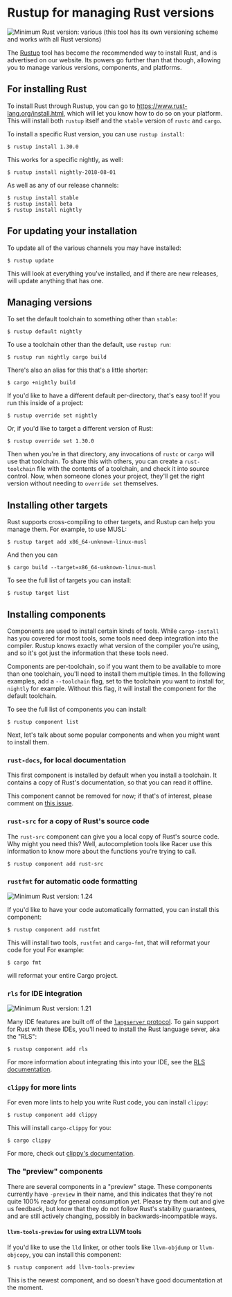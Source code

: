 # Rustup for managing Rust versions

![Minimum Rust version: various](https://img.shields.io/badge/Minimum%20Rust%20Version-various-brightgreen.svg) (this tool has its own versioning scheme and works with all Rust versions)

The [Rustup](https://rustup.rs/) tool has become *the* recommended way to
install Rust, and is advertised on our website. Its powers go further than
that though, allowing you to manage various versions, components, and
platforms.

## For installing Rust

To install Rust through Rustup, you can go to
<https://www.rust-lang.org/install.html>, which will let you know how to do
so on your platform. This will install both `rustup` itself and the `stable`
version of `rustc` and `cargo`.

To install a specific Rust version, you can use `rustup install`:

```console
$ rustup install 1.30.0
```

This works for a specific nightly, as well:

```console
$ rustup install nightly-2018-08-01
```

As well as any of our release channels:

```console
$ rustup install stable
$ rustup install beta
$ rustup install nightly
```

## For updating your installation

To update all of the various channels you may have installed:

```console
$ rustup update
```

This will look at everything you've installed, and if there are new releases,
will update anything that has one.

## Managing versions

To set the default toolchain to something other than `stable`:

```console
$ rustup default nightly
```

To use a toolchain other than the default, use `rustup run`:

```console
$ rustup run nightly cargo build
```

There's also an alias for this that's a little shorter:

```console
$ cargo +nightly build
```

If you'd like to have a different default per-directory, that's easy too!
If you run this inside of a project:

```console
$ rustup override set nightly
```

Or, if you'd like to target a different version of Rust:
```console
$ rustup override set 1.30.0
```

Then when you're in that directory, any invocations of `rustc` or `cargo`
will use that toolchain. To share this with others, you can create a
`rust-toolchain` file with the contents of a toolchain, and check it into
source control. Now, when someone clones your project, they'll get the
right version without needing to `override set` themselves.

## Installing other targets

Rust supports cross-compiling to other targets, and Rustup can help you
manage them. For example, to use MUSL:

```console
$ rustup target add x86_64-unknown-linux-musl
```

And then you can

```console
$ cargo build --target=x86_64-unknown-linux-musl
```

To see the full list of targets you can install:

```console
$ rustup target list
```

## Installing components

Components are used to install certain kinds of tools. While `cargo-install`
has you covered for most tools, some tools need deep integration into the
compiler. Rustup knows exactly what version of the compiler you're using, and
so it's got just the information that these tools need.

Components are per-toolchain, so if you want them to be available to more
than one toolchain, you'll need to install them multiple times. In the
following examples, add a `--toolchain` flag, set to the toolchain you
want to install for, `nightly` for example. Without this flag, it will
install the component for the default toolchain.

To see the full list of components you can install:

```console
$ rustup component list
```

Next, let's talk about some popular components and when you might want to
install them.

### `rust-docs`, for local documentation

This first component is installed by default when you install a toolchain. It
contains a copy of Rust's documentation, so that you can read it offline.

This component cannot be removed for now; if that's of interest, please
comment on [this
issue](https://github.com/rust-lang-nursery/rustup.rs/issues/998).

### `rust-src` for a copy of Rust's source code

The `rust-src` component can give you a local copy of Rust's source code. Why
might you need this? Well, autocompletion tools like Racer use this
information to know more about the functions you're trying to call.

```console
$ rustup component add rust-src
```

### `rustfmt` for automatic code formatting

![Minimum Rust version: 1.24](https://img.shields.io/badge/Minimum%20Rust%20Version-1.24-brightgreen.svg)

If you'd like to have your code automatically formatted, you can
install this component:

```console
$ rustup component add rustfmt
```

This will install two tools, `rustfmt` and `cargo-fmt`, that will reformat your
code for you! For example:

```console
$ cargo fmt
```

will reformat your entire Cargo project.

### `rls` for IDE integration

![Minimum Rust version: 1.21](https://img.shields.io/badge/Minimum%20Rust%20Version-1.21-brightgreen.svg)

Many IDE features are built off of the [`langserver`
protocol](http://langserver.org/). To gain support for Rust with these IDEs,
you'll need to install the Rust language sever, aka the "RLS":

```console
$ rustup component add rls
```

For more information about integrating this into your IDE, see the [RLS
documentation](https://github.com/rust-lang/rls).

### `clippy` for more lints

For even more lints to help you write Rust code, you can install `clippy`:

```console
$ rustup component add clippy
```

This will install `cargo-clippy` for you:

```console
$ cargo clippy
```

For more, check out [clippy's
documentation](https://github.com/rust-lang/rust-clippy).

### The "preview" components

There are several components in a "preview" stage. These components currently
have `-preview` in their name, and this indicates that they're not quite 100%
ready for general consumption yet. Please try them out and give us feedback,
but know that they do not follow Rust's stability guarantees, and are still
actively changing, possibly in backwards-incompatible ways.

#### `llvm-tools-preview` for using extra LLVM tools

If you'd like to use the `lld` linker, or other tools like `llvm-objdump` or
`llvm-objcopy`, you can install this component:

```console
$ rustup component add llvm-tools-preview
```

This is the newest component, and so doesn't have good documentation at the
moment.
